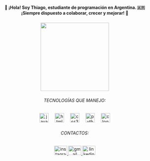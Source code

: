 <h4 align="center">👋 ¡Hola! Soy Thiago, estudiante de programación en Argentina. 🇦🇷 ¡Siempre dispuesto a colaborar, crecer y mejorar! 🚀</h4>

###

<div align="center">
  <img height="222" src="https://user-images.githubusercontent.com/81328619/213875785-400ae517-156b-4aca-a787-bac75d84c393.gif"  />
</div>

###
<div align="center">
 <h6 style="margin-top: 20px;">TECNOLOGÍAS QUE MANEJO:</h6>
</div>

<div align="center">
  <img src="https://cdn.jsdelivr.net/gh/devicons/devicon/icons/javascript/javascript-original.svg" height="30" alt="javascript logo"  />
  <img width="12" />
  <img src="https://cdn.jsdelivr.net/gh/devicons/devicon/icons/html5/html5-original.svg" height="30" alt="html5 logo"  />
  <img width="12" />
  <img src="https://cdn.jsdelivr.net/gh/devicons/devicon/icons/css3/css3-original.svg" height="30" alt="css3 logo"  />
  <img width="12" />
  <img src="https://cdn.jsdelivr.net/gh/devicons/devicon/icons/python/python-original.svg" height="30" alt="python logo"  />
  <img width="12" />
  <img src="https://cdn.jsdelivr.net/gh/devicons/devicon/icons/c/c-original.svg" height="30" alt="c logo"  />
</div>

###
<div align="center">
 <h6 style="margin-top: 20px;">CONTACTOS:</h6>
</div>

<div align="center">
 <a href="https://www.instagram.com/thiago.campa/">
    <img src="https://raw.githubusercontent.com/maurodesouza/profile-readme-generator/master/src/assets/icons/social/instagram/default.svg" width="42" height="30" alt="instagram logo" />
 </a>
 <a href="thiago:thiagocampa7@gmail.com">
   <img src="https://raw.githubusercontent.com/maurodesouza/profile-readme-generator/master/src/assets/icons/social/gmail/default.svg" width="42" height="30" alt="gmail logo"  />
  </a> 
  <img src="https://raw.githubusercontent.com/maurodesouza/profile-readme-generator/master/src/assets/icons/social/linkedin/default.svg" width="42" height="30" alt="linkedin logo"  />
</div>

###
